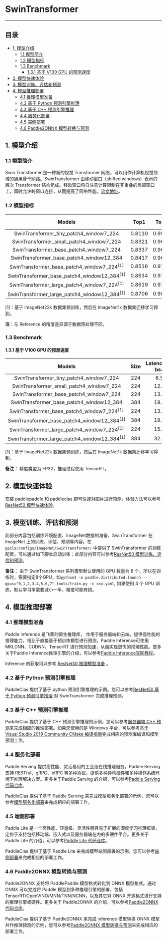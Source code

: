 # SwinTransformer
-----

## 目录

- [1. 模型介绍](#1)
    - [1.1 模型简介](#1.1)
    - [1.2 模型指标](#1.2)
    - [1.3 Benchmark](#1.3)
      - [1.3.1 基于 V100 GPU 的预测速度](#1.3.1)
- [2. 模型快速体验](#2)
- [3. 模型训练、评估和预测](#3)
- [4. 模型推理部署](#4)
  - [4.1 推理模型准备](#4.1)
  - [4.2 基于 Python 预测引擎推理](#4.2)
  - [4.3 基于 C++ 预测引擎推理](#4.3)
  - [4.4 服务化部署](#4.4)
  - [4.5 端侧部署](#4.5)
  - [4.6 Paddle2ONNX 模型转换与预测](#4.6)


<a name='1'></a>

## 1. 模型介绍

<a name='1.1'></a>

### 1.1 模型简介

Swin Transformer 是一种新的视觉 Transformer 网络，可以用作计算机视觉领域的通用骨干网路。SwinTransformer 由移动窗口（shifted windows）表示的层次 Transformer 结构组成。移动窗口将自注意计算限制在非重叠的局部窗口上，同时允许跨窗口连接，从而提高了网络性能。[论文地址](https://arxiv.org/abs/2103.14030)。

<a name='1.2'></a>

### 1.2 模型指标

| Models           | Top1 | Top5 | Reference<br>top1 | Reference<br>top5 | FLOPs<br>(G) | Params<br>(M) |
|:--:|:--:|:--:|:--:|:--:|:--:|:--:|
| SwinTransformer_tiny_patch4_window7_224    | 0.8110 | 0.9549 | 0.812 | 0.955 | 4.5  | 28   |
| SwinTransformer_small_patch4_window7_224   | 0.8321 | 0.9622 | 0.832 | 0.962 | 8.7  | 50   |
| SwinTransformer_base_patch4_window7_224    | 0.8337 | 0.9643 | 0.835 | 0.965 | 15.4 | 88   |
| SwinTransformer_base_patch4_window12_384   | 0.8417 | 0.9674 | 0.845 | 0.970 | 47.1 | 88   |
| SwinTransformer_base_patch4_window7_224<sup>[1]</sup>    | 0.8516 | 0.9748 | 0.852 | 0.975 | 15.4 | 88   |
| SwinTransformer_base_patch4_window12_384<sup>[1]</sup>   | 0.8634 | 0.9798 | 0.864 | 0.980 | 47.1 | 88   |
| SwinTransformer_large_patch4_window7_224<sup>[1]</sup>   | 0.8619 | 0.9788 | 0.863 | 0.979 | 34.5 | 197 |
| SwinTransformer_large_patch4_window12_384<sup>[1]</sup>  | 0.8706 | 0.9814 | 0.873 | 0.982 | 103.9 | 197 |

[1]：基于 ImageNet22k 数据集预训练，然后在 ImageNet1k 数据集迁移学习得到。

**注**：与 Reference 的精度差异源于数据预处理不同。

<a name='1.3'></a>

### 1.3 Benchmark

<a name='1.3.1'></a>

#### 1.3.1 基于 V100 GPU 的预测速度

| Models  | Size |  Latency(ms)<br>bs=1 | Latency(ms)<br>bs=4 | Latency(ms)<br>bs=8 |
|:--:|:--:|:--:|:--:|:--:|
| SwinTransformer_tiny_patch4_window7_224                 | 224       | 6.59                           | 9.68                           | 16.32                          |
| SwinTransformer_small_patch4_window7_224                | 224       | 12.54                          | 17.07                          | 28.08                          |
| SwinTransformer_base_patch4_window7_224                 | 224       | 13.37                          | 23.53                          | 39.11                          |
| SwinTransformer_base_patch4_window12_384                | 384       | 19.52                          | 64.56                          | 123.30                         |
| SwinTransformer_base_patch4_window7_224<sup>[1]</sup>   | 224       | 13.53                          | 23.46                          | 39.13                          |
| SwinTransformer_base_patch4_window12_384<sup>[1]</sup>  | 384       | 19.65                          | 64.72                          | 123.42                         |
| SwinTransformer_large_patch4_window7_224<sup>[1]</sup>  | 224       | 15.74                          | 38.57                          | 71.49                          |
| SwinTransformer_large_patch4_window12_384<sup>[1]</sup> | 384       | 32.61                          | 116.59                         | 223.23                         |

[1]：基于 ImageNet22k 数据集预训练，然后在 ImageNet1k 数据集迁移学习得到。

**备注：** 精度类型为 FP32，推理过程使用 TensorRT。

<a name="2"></a>  

## 2. 模型快速体验

安装 paddlepaddle 和 paddleclas 即可快速对图片进行预测，体验方法可以参考[ResNet50 模型快速体验](./ResNet.md#2)。

<a name="3"></a>

## 3. 模型训练、评估和预测

此部分内容包括训练环境配置、ImageNet数据的准备、SwinTransformer 在 ImageNet 上的训练、评估、预测等内容。在 `ppcls/configs/ImageNet/SwinTransformer/` 中提供了 SwinTransformer 的训练配置，可以通过如下脚本启动训练：此部分内容可以参考[ResNet50 模型训练、评估和预测](./ResNet.md#3)。

**备注：** 由于 SwinTransformer 系列模型默认使用的 GPU 数量为 8 个，所以在训练时，需要指定8个GPU，如`python3 -m paddle.distributed.launch --gpus="0,1,2,3,4,5,6,7" tools/train.py -c xxx.yaml`, 如果使用 4 个 GPU 训练，默认学习率需要减小一半，精度可能有损。

<a name="4"></a>

## 4. 模型推理部署

<a name="4.1"></a>

### 4.1 推理模型准备

Paddle Inference 是飞桨的原生推理库， 作用于服务器端和云端，提供高性能的推理能力。相比于直接基于预训练模型进行预测，Paddle Inference可使用 MKLDNN、CUDNN、TensorRT 进行预测加速，从而实现更优的推理性能。更多关于Paddle Inference推理引擎的介绍，可以参考[Paddle Inference官网教程](https://www.paddlepaddle.org.cn/documentation/docs/zh/guides/infer/inference/inference_cn.html)。

Inference 的获取可以参考 [ResNet50 推理模型准备](./ResNet.md#4.1) 。

<a name="4.2"></a>

### 4.2 基于 Python 预测引擎推理

PaddleClas 提供了基于 python 预测引擎推理的示例。您可以参考[ResNet50 基于 Python 预测引擎推理](./ResNet.md#4.2) 对 SwinTransformer 完成推理预测。

<a name="4.3"></a>

### 4.3 基于 C++ 预测引擎推理

PaddleClas 提供了基于 C++ 预测引擎推理的示例，您可以参考[服务器端 C++ 预测](../../deployment/image_classification/cpp/linux.md)来完成相应的推理部署。如果您使用的是 Windows 平台，可以参考[基于 Visual Studio 2019 Community CMake 编译指南](../../deployment/image_classification/cpp/windows.md)完成相应的预测库编译和模型预测工作。

<a name="4.4"></a>

### 4.4 服务化部署

Paddle Serving 提供高性能、灵活易用的工业级在线推理服务。Paddle Serving 支持 RESTful、gRPC、bRPC 等多种协议，提供多种异构硬件和多种操作系统环境下推理解决方案。更多关于Paddle Serving 的介绍，可以参考[Paddle Serving 代码仓库](https://github.com/PaddlePaddle/Serving)。

PaddleClas 提供了基于 Paddle Serving 来完成模型服务化部署的示例，您可以参考[模型服务化部署](../../deployment/image_classification/paddle_serving.md)来完成相应的部署工作。

<a name="4.5"></a>

### 4.5 端侧部署

Paddle Lite 是一个高性能、轻量级、灵活性强且易于扩展的深度学习推理框架，定位于支持包括移动端、嵌入式以及服务器端在内的多硬件平台。更多关于 Paddle Lite 的介绍，可以参考[Paddle Lite 代码仓库](https://github.com/PaddlePaddle/Paddle-Lite)。

PaddleClas 提供了基于 Paddle Lite 来完成模型端侧部署的示例，您可以参考[端侧部署](../../deployment/image_classification/paddle_lite.md)来完成相应的部署工作。

<a name="4.6"></a>

### 4.6 Paddle2ONNX 模型转换与预测

Paddle2ONNX 支持将 PaddlePaddle 模型格式转化到 ONNX 模型格式。通过 ONNX 可以完成将 Paddle 模型到多种推理引擎的部署，包括TensorRT/OpenVINO/MNN/TNN/NCNN，以及其它对 ONNX 开源格式进行支持的推理引擎或硬件。更多关于 Paddle2ONNX 的介绍，可以参考[Paddle2ONNX 代码仓库](https://github.com/PaddlePaddle/Paddle2ONNX)。

PaddleClas 提供了基于 Paddle2ONNX 来完成 inference 模型转换 ONNX 模型并作推理预测的示例，您可以参考[Paddle2ONNX 模型转换与预测](../../deployment/image_classification/paddle2onnx.md)来完成相应的部署工作。
